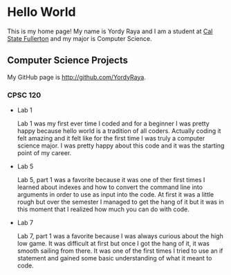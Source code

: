 # Hello World

This is my home page! My name is Yordy Raya and I am a student at [Cal State Fullerton](http://www.fullerton.edu/) and my major is Computer Science.

## Computer Science Projects

My GitHub page is http://github.com/YordyRaya.

### CPSC 120
* Lab 1

    Lab 1 was my first ever time I coded and for a beginner I was pretty happy because hello world is a tradition of all coders. Actually coding it felt amazing and it felt like for the first time I was truly a computer science major. I was pretty happy about this code and it was the starting point of my career.
    
* Lab 5

    Lab 5, part 1 was a favorite because it was one of ther first times I learned about indexes and how to convert the command line into arguments in order to use as input into the code. At first it was a little rough but over the semester I managed to get the hang of it but it was in this moment that I realized how much you can do with code. 

* Lab 7

    Lab 7, part 1 was a favorite because I was always curious about the high low game. It was difficult at first but once I got the hang of it, it was smooth sailing from there. It was one of the first times I tried to use an if statement and gained some basic understanding of what it meant to code.
